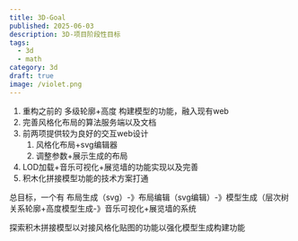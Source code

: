 ```yaml
---
title: 3D-Goal
published: 2025-06-03
description: 3D-项目阶段性目标
tags:
  - 3d
  - math
category: 3d
draft: true
image: /violet.png
---
```

1. 重构之前的 多级轮廓+高度 构建模型的功能，融入现有web
2. 完善风格化布局的算法服务端以及文档
3. 前两项提供较为良好的交互web设计
	1. 风格化布局+svg编辑器
	2. 调整参数+展示生成的布局
4. LOD加载+音乐可视化+展览墙的功能实现以及完善
5. 积木化拼接模型功能的技术方案打通

总目标，一个有 布局生成（svg）-》布局编辑（svg编辑）-》模型生成（层次树关系轮廓+高度模型生成-》音乐可视化+展览墙的系统

探索积木拼接模型以对接风格化贴图的功能以强化模型生成构建功能
